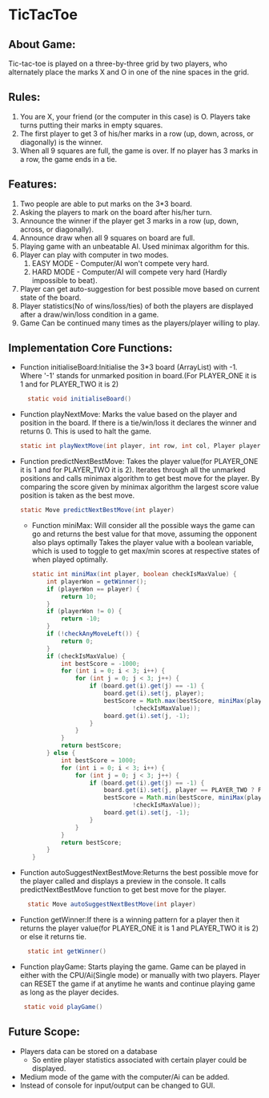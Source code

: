 # TicTacToe

## About Game:
Tic-tac-toe is played on a three-by-three grid by two players, who alternately place the marks X and O in one of the nine spaces in the grid.

## Rules:
1. You are X, your friend (or the computer in this case) is O. Players take turns putting their marks in empty squares.
2. The first player to get 3 of his/her marks in a row (up, down, across, or diagonally) is the winner.
3. When all 9 squares are full, the game is over. If no player has 3 marks in a row, the game ends in a tie. 

## Features:
1. Two people are able to put marks on the 3*3 board.
2. Asking the players to mark on the board after his/her turn.
3. Announce the winner if the player get 3 marks in a row (up, down, across, or diagonally).
4. Announce draw when all 9 squares on board are full.
5. Playing game with an unbeatable AI. Used minimax algorithm for this.
6. Player can play with computer in two modes.
   1. EASY MODE - Computer/AI won't compete very hard.
   2. HARD MODE - Computer/AI will compete very hard (Hardly impossible to beat).
7. Player can get auto-suggestion for best possible move based on current state of the board.
8. Player statistics(No of wins/loss/ties) of both the players are displayed after a draw/win/loss condition in a game.
9. Game Can be continued many times as the players/player willing to play.

## Implementation Core Functions:
- Function initialiseBoard:Initialise the 3*3 board (ArrayList) with -1. Where '-1' stands for unmarked position in board.(For
  PLAYER_ONE it is 1 and for PLAYER_TWO it is 2)
  ```java
    static void initialiseBoard()
  ```

- Function playNextMove: Marks the value based on the player and position in the board. If there is a tie/win/loss it declares the winner and returns 0. This is used to halt the game.
    ```java
    static int playNextMove(int player, int row, int col, Player playerOne, Player playerTwo, Player playerThree, boolean isPlayerTwoAi)
    ```
  
- Function predictNextBestMove: Takes the player value(for PLAYER_ONE it is 1 and for PLAYER_TWO it is 2). Iterates through all the unmarked positions
and calls minimax algorithm to get best move for the player. By comparing the score given by minimax algorithm the largest score value position is taken as the best move.
  ```java
  static Move predictNextBestMove(int player)
  ```
  - Function miniMax: Will consider all the possible ways the game can go and returns the best value for that move, assuming the opponent also plays optimally Takes the player value with a boolean variable, which is used to toggle to get max/min scores at respective states of when played optimally.
    ```java
    static int miniMax(int player, boolean checkIsMaxValue) {
        int playerWon = getWinner();
        if (playerWon == player) {
            return 10;
        }
        if (playerWon != 0) {
            return -10;
        }
        if (!checkAnyMoveLeft()) {
            return 0;
        }
        if (checkIsMaxValue) {
            int bestScore = -1000;
            for (int i = 0; i < 3; i++) {
                for (int j = 0; j < 3; j++) {
                    if (board.get(i).get(j) == -1) {
                        board.get(i).set(j, player);
                        bestScore = Math.max(bestScore, miniMax(player,
                                !checkIsMaxValue));
                        board.get(i).set(j, -1);
                    }
                }
            }
            return bestScore;
        } else {
            int bestScore = 1000;
            for (int i = 0; i < 3; i++) {
                for (int j = 0; j < 3; j++) {
                    if (board.get(i).get(j) == -1) {
                        board.get(i).set(j, player == PLAYER_TWO ? PLAYER_ONE : PLAYER_TWO);
                        bestScore = Math.min(bestScore, miniMax(player,
                                !checkIsMaxValue));
                        board.get(i).set(j, -1);
                    }
                }
            }
            return bestScore;
        }
    }
    ```
    
- Function autoSuggestNextBestMove:Returns the best possible move for the player called and displays a preview in the console. It calls predictNextBestMove function to get best move for the player.
  ```java
    static Move autoSuggestNextBestMove(int player) 
  ```
  
- Function getWinner:If there is a winning pattern for a player then it returns the player value(for PLAYER_ONE it is 1 and PLAYER_TWO it is 2) or else it returns tie.
  ```java
    static int getWinner()
  ```

- Function playGame: Starts playing the game. Game can be played in either with the CPU/Ai(Single mode) or manually with two players.
Player can RESET the game if at anytime he wants and continue playing game as long as the player decides.
   ```java
    static void playGame() 
  ```

## Future Scope:
- Players data can be stored on a database 
  - So entire player statistics associated with certain player could be displayed.
- Medium mode of the game with the computer/Ai can be added.
- Instead of console for input/output can be changed to GUI.
